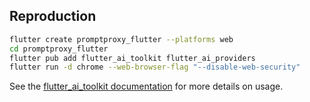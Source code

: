 ## Reproduction

```bash
flutter create promptproxy_flutter --platforms web
cd promptproxy_flutter
flutter pub add flutter_ai_toolkit flutter_ai_providers
flutter run -d chrome --web-browser-flag "--disable-web-security"
```

See the [flutter_ai_toolkit documentation](https://pub.dev/packages/flutter_ai_toolkit) for more details on usage.